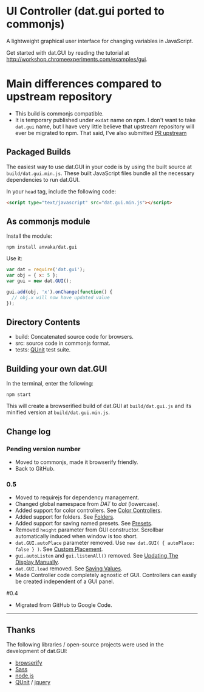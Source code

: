 # UI Controller (dat.gui ported to commonjs)

A lightweight graphical user interface for changing variables in JavaScript.

Get started with dat.GUI by reading the tutorial at http://workshop.chromeexperiments.com/examples/gui.

# Main differences compared to upstream repository

* This build is commonjs compatible.
* It is temporary published under `exdat` name on npm. I don't want to take
`dat.gui` name, but I have very little believe that upstream repository will ever
be migrated to npm. That said, I've also submitted [PR upstream](https://github.com/dataarts/dat.gui/pull/71)

## Packaged Builds

The easiest way to use dat.GUI in your code is by using the built source at `build/dat.gui.min.js`. These built JavaScript files bundle all the necessary dependencies to run dat.GUI.

In your `head` tag, include the following code:

``` html
<script type="text/javascript" src="dat.gui.min.js"></script>
```

## As commonjs module

Install the module:

```
npm install anvaka/dat.gui
```

Use it:

``` js
var dat = require('dat.gui');
var obj = { x: 5 };
var gui = new dat.GUI();

gui.add(obj, 'x').onChange(function() {
  // obj.x will now have updated value
});
```

## Directory Contents

 * build: Concatenated source code for browsers.
 * src: source code in commonjs format.
 * tests: [QUnit](https://github.com/jquery/qunit) test suite.

## Building your own dat.GUI

In the terminal, enter the following:

```
npm start
```

This will create a browserified build of dat.GUI at `build/dat.gui.js` and its
minified version at `build/dat.gui.min.js`.

## Change log

### Pending version number
 * Moved to commonjs, made it browserify friendly.
 * Back to GitHub.

### 0.5
 * Moved to requirejs for dependency management.
 * Changed global namespace from *DAT* to *dat* (lowercase).
 * Added support for color controllers. See [Color Controllers](http://workshop.chromeexperiments.com/examples/gui/#4--Color-Controllers).
 * Added support for folders. See [Folders](http://workshop.chromeexperiments.com/examples/gui/#3--Folders).
 * Added support for saving named presets.  See [Presets](http://workshop.chromeexperiments.com/examples/gui/examples/gui/#6--Presets).
 * Removed `height` parameter from GUI constructor. Scrollbar automatically induced when window is too short.
 * `dat.GUI.autoPlace` parameter removed. Use `new dat.GUI( { autoPlace: false } )`. See [Custom Placement](http://workshop.chromeexperiments.com/examples/gui/#9--Custom-Placement).
 * `gui.autoListen` and `gui.listenAll()` removed. See [Updating The Display Manually](http://workshop.chromeexperiments.com/examples/gui/#11--Updating-the-Display-Manually).
 * `dat.GUI.load` removed. See [Saving Values](http://workshop.chromeexperiments.com/examples/gui/#5--Saving-Values).
 * Made Controller code completely agnostic of GUI. Controllers can easily be created independent of a GUI panel.


#0.4

 * Migrated from GitHub to Google Code.

----

## Thanks
The following libraries / open-source projects were used in the development of dat.GUI:

 * [browserify](http://browserify.org/)
 * [Sass](http://sass-lang.com/)
 * [node.js](http://nodejs.org/)
 * [QUnit](https://github.com/jquery/qunit) / [jquery](http://jquery.com/)
